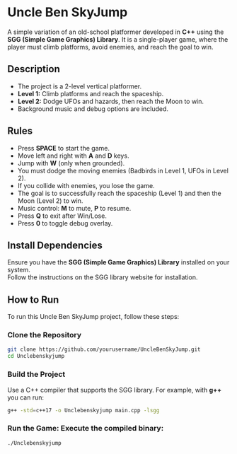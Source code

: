 # Uncle Ben SkyJump

A simple variation of an old-school platformer developed in **C++** using the **SGG (Simple Game Graphics) Library**. It is a single-player game, where the player must climb platforms, avoid enemies, and reach the goal to win.



## Description
- The project is a 2-level vertical platformer.
- **Level 1:** Climb platforms and reach the spaceship.
- **Level 2:** Dodge UFOs and hazards, then reach the Moon to win.
- Background music and debug options are included.


## Rules
- Press **SPACE** to start the game.
- Move left and right with **A** and **D** keys.
- Jump with **W** (only when grounded).
- You must dodge the moving enemies (Badbirds in Level 1, UFOs in Level 2).
- If you collide with enemies, you lose the game.
- The goal is to successfully reach the spaceship (Level 1) and then the Moon (Level 2) to win.
- Music control: **M** to mute, **P** to resume.
- Press **Q** to exit after Win/Lose.
- Press **0** to toggle debug overlay.


## Install Dependencies
Ensure you have the **SGG (Simple Game Graphics) Library** installed on your system.  
Follow the instructions on the SGG library website for installation.


## How to Run

To run this Uncle Ben SkyJump project, follow these steps:

### Clone the Repository
```bash
git clone https://github.com/yourusername/UncleBenSkyJump.git
cd Unclebenskyjump
```

### Build the Project
Use a C++ compiler that supports the SGG library. For example, with **g++** you can run:

```bash
g++ -std=c++17 -o Unclebenskyjump main.cpp -lsgg
```
### Run the Game: Execute the compiled binary:

```bash
./Unclebenskyjump
```


